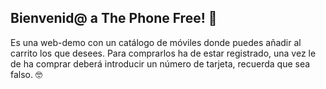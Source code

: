 ## Bienvenid@ a The Phone Free! 📱

Es una web-demo con un catálogo de móviles donde puedes añadir al carrito los que desees.
Para comprarlos ha de estar registrado, una vez le de ha comprar deberá introducir un número de tarjeta, recuerda que sea falso. 🤓
